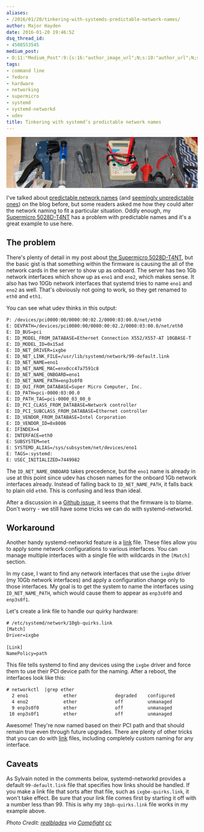 ```yaml
---
aliases:
- /2016/01/20/tinkering-with-systemds-predictable-network-names/
author: Major Hayden
date: 2016-01-20 19:46:52
dsq_thread_id:
- 4508553545
medium_post:
- O:11:"Medium_Post":9:{s:16:"author_image_url";N;s:10:"author_url";N;s:10:"cross_link";s:3:"yes";s:2:"id";N;s:21:"follower_notification";s:3:"yes";s:7:"license";s:11:"cc-40-by-sa";s:14:"publication_id";s:2:"-1";s:6:"status";s:4:"none";s:3:"url";N;}
tags:
- command line
- fedora
- hardware
- networking
- supermicro
- systemd
- systemd-networkd
- udev
title: Tinkering with systemd’s predictable network names
---
```


<a href="/wp-content/uploads/2016/01/461574071_5d79d1a951_o-e1453319191847.jpg" rel="attachment wp-att-6042"><img src="/wp-content/uploads/2016/01/461574071_5d79d1a951_o-e1453319191847.jpg" alt="Tinkering Tools" class="aligncenter size-full wp-image-6042" /></a>

I've talked about [predictable network names][1] (and [seemingly unpredictable ones][2]) on the blog before, but some readers asked me how they could alter the network naming to fit a particular situation. Oddly enough, my [Supermicro 5028D-T4NT][3] has a problem with predictable names and it's a great example to use here.

## The problem

There's plenty of detail in my post about [the Supermicro 5028D-T4NT][3], but the basic gist is that something within the firmware is causing the all of the network cards in the server to show up as onboard. The server has two 1Gb network interfaces which show up as `eno1` and `eno2`, which makes sense. It also has two 10Gb network interfaces that systemd tries to name `eno1` and `eno2` as well. That's obviously not going to work, so they get renamed to `eth0` and `eth1`.

You can see what udev thinks in this output:

```
P: /devices/pci0000:00/0000:00:02.2/0000:03:00.0/net/eth0
E: DEVPATH=/devices/pci0000:00/0000:00:02.2/0000:03:00.0/net/eth0
E: ID_BUS=pci
E: ID_MODEL_FROM_DATABASE=Ethernet Connection X552/X557-AT 10GBASE-T
E: ID_MODEL_ID=0x15ad
E: ID_NET_DRIVER=ixgbe
E: ID_NET_LINK_FILE=/usr/lib/systemd/network/99-default.link
E: ID_NET_NAME=eno1
E: ID_NET_NAME_MAC=enx0cc47a7591c8
E: ID_NET_NAME_ONBOARD=eno1
E: ID_NET_NAME_PATH=enp3s0f0
E: ID_OUI_FROM_DATABASE=Super Micro Computer, Inc.
E: ID_PATH=pci-0000:03:00.0
E: ID_PATH_TAG=pci-0000_03_00_0
E: ID_PCI_CLASS_FROM_DATABASE=Network controller
E: ID_PCI_SUBCLASS_FROM_DATABASE=Ethernet controller
E: ID_VENDOR_FROM_DATABASE=Intel Corporation
E: ID_VENDOR_ID=0x8086
E: IFINDEX=4
E: INTERFACE=eth0
E: SUBSYSTEM=net
E: SYSTEMD_ALIAS=/sys/subsystem/net/devices/eno1
E: TAGS=:systemd:
E: USEC_INITIALIZED=7449982
```


The `ID_NET_NAME_ONBOARD` takes precedence, but the `eno1` name is already in use at this point since udev has chosen names for the onboard 1Gb network interfaces already. Instead of falling back to `ID_NET_NAME_PATH`, it falls back to plain old `eth0`. This is confusing and less than ideal.

After a discussion in a [Github issue][4], it seems that the firmware is to blame. Don't worry - we still have some tricks we can do with systemd-networkd.

## Workaround

Another handy systemd-networkd feature is a [link][5] file. These files allow you to apply some network configurations to various interfaces. You can manage multiple interfaces with a single file with wildcards in the `[Match]` section.

In my case, I want to find any network interfaces that use the `ixgbe` driver (my 10Gb network interfaces) and apply a configuration change only to those interfaces. My goal is to get the system to name the interfaces using `ID_NET_NAME_PATH`, which would cause them to appear as `enp3s0f0` and `enp3s0f1`.

Let's create a link file to handle our quirky hardware:

```
# /etc/systemd/network/10gb-quirks.link
[Match]
Driver=ixgbe

[Link]
NamePolicy=path
```


This file tells systemd to find any devices using the `ixgbe` driver and force them to use their PCI device path for the naming. After a reboot, the interfaces look like this:

```
# networkctl  |grep ether
  2 eno1             ether              degraded    configured
  4 eno2             ether              off         unmanaged
  9 enp3s0f0         ether              off         unmanaged
 10 enp3s0f1         ether              off         unmanaged
```


Awesome! They're now named based on their PCI path and that should remain true even through future upgrades. There are plenty of other tricks that you can do with [link][5] files, including completely custom naming for any interface.

## Caveats

As Sylvain noted in the comments below, systemd-networkd provides a default `99-default.link` file that specifies how links should be handled. If you make a link file that sorts after that file, such as `ixgbe-quirks.link`, it won't take effect. Be sure that your link file comes first by starting it off with a number less than 99. This is why my `10gb-quirks.link` file works in my example above.

_Photo Credit: [realblades][6] via [Compfight][7] [cc][8]_

 [1]: /2015/08/21/understanding-systemds-predictable-network-device-names/
 [2]: https://major.io/2014/08/06/unexpected-predictable-network-naming-systemd/
 [3]: /2015/09/28/first-thoughts-linux-on-the-supermicro-5028d-t4nt/
 [4]: https://github.com/systemd/systemd/issues/1390
 [5]: http://www.freedesktop.org/software/systemd/man/systemd.link.html
 [6]: https://www.flickr.com/photos/7819308@N05/461574071/
 [7]: http://compfight.com
 [8]: https://creativecommons.org/licenses/by-sa/2.0/
